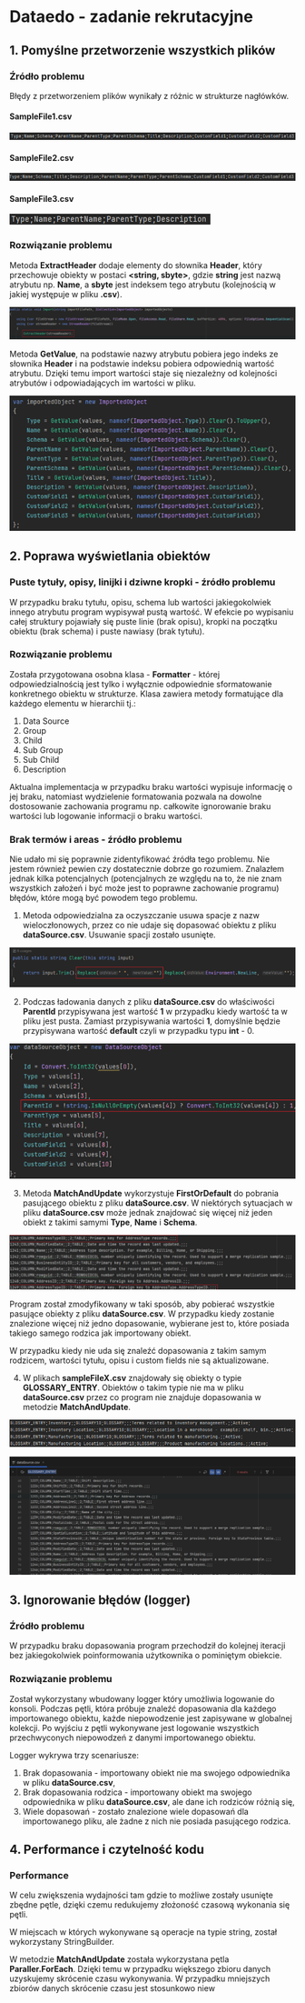 # Dataedo - zadanie rekrutacyjne

## 1. Pomyślne przetworzenie wszystkich plików

### Źródło problemu

Błędy z przetworzeniem plików wynikały z różnic w strukturze nagłówków.

#### SampleFile1.csv

![Untitled](https://github.com/ArturPiatek/dataedo-recruitment-task/blob/main/ConsoleApp/StaticFiles/ExplanationImages/photo1.png)

#### SampleFile2.csv

![Untitled](https://github.com/ArturPiatek/dataedo-recruitment-task/blob/main/ConsoleApp/StaticFiles/ExplanationImages/photo2.png)

#### SampleFile3.csv

![Untitled](https://github.com/ArturPiatek/dataedo-recruitment-task/blob/main/ConsoleApp/StaticFiles/ExplanationImages/photo3.png)

### Rozwiązanie problemu

Metoda **ExtractHeader** dodaje elementy do słownika **Header**, który przechowuje obiekty w postaci **<string, sbyte>**, gdzie **string** jest nazwą atrybutu np. **Name**, a **sbyte** jest indeksem tego atrybutu (kolejnością w jakiej występuje w pliku **.csv**).

![Untitled](https://github.com/ArturPiatek/dataedo-recruitment-task/blob/main/ConsoleApp/StaticFiles/ExplanationImages/photo4.png)

Metoda **GetValue**, na podstawie nazwy atrybutu pobiera jego indeks ze słownika **Header** i na podstawie indeksu pobiera odpowiednią wartość atrybutu. Dzięki temu import wartości staje się niezależny od kolejności atrybutów i odpowiadających im wartości w pliku.

![Untitled](https://github.com/ArturPiatek/dataedo-recruitment-task/blob/main/ConsoleApp/StaticFiles/ExplanationImages/photo5.png)

## 2. Poprawa wyświetlania obiektów

### Puste tytuły, opisy, linijki i dziwne kropki - źródło problemu

W przypadku braku tytułu, opisu, schema lub wartości jakiegokolwiek innego atrybutu program wypisywał pustą wartość. W efekcie po wypisaniu całej struktury pojawiały się puste linie (brak opisu), kropki na początku obiektu (brak schema) i puste nawiasy (brak tytułu).

### Rozwiązanie problemu

Została przygotowana osobna klasa - **Formatter** - której odpowiedzialnością jest tylko i wyłącznie odpowiednie sformatowanie konkretnego obiektu w strukturze. Klasa zawiera metody formatujące dla każdego elementu w hierarchii tj.:

1. Data Source
2. Group
3. Child
4. Sub Group
5. Sub Child
6. Description

Aktualna implementacja w przypadku braku wartości wypisuje informację o jej braku, natomiast wydzielenie formatowania pozwala na dowolne dostosowanie zachowania programu np. całkowite ignorowanie braku wartości lub logowanie informacji o braku wartości.

### Brak termów i areas - źródło problemu

Nie udało mi się poprawnie zidentyfikować źródła tego problemu. Nie jestem również pewien czy dostatecznie dobrze go rozumiem. Znalazłem jednak kilka potencjalnych (potencjalnych ze względu na to, że nie znam wszystkich założeń i być może jest to poprawne zachowanie programu) błędów, które mogą być powodem tego problemu.

1. Metoda odpowiedzialna za oczyszczanie usuwa spacje z nazw wieloczłonowych, przez co nie udaje się dopasować obiektu z pliku **dataSource.csv**. Usuwanie spacji zostało usunięte.

![Untitled](https://github.com/ArturPiatek/dataedo-recruitment-task/blob/main/ConsoleApp/StaticFiles/ExplanationImages/photo6.png)

2. Podczas ładowania danych z pliku **dataSource.csv** do właściwości **ParentId** przypisywana jest wartość **1** w przypadku kiedy wartość ta w pliku jest pusta. Zamiast przypisywania wartości **1**, domyślnie będzie przypisywana wartość **default** czyli w przypadku typu **int** - 0.

![Untitled](https://github.com/ArturPiatek/dataedo-recruitment-task/blob/main/ConsoleApp/StaticFiles/ExplanationImages/photo7.png)

3. Metoda **MatchAndUpdate** wykorzystuje **FirstOrDefault** do pobrania pasującego obiektu z pliku **dataSource.csv**. W niektórych sytuacjach w pliku **dataSource.csv** może jednak znajdować się więcej niż jeden obiekt z takimi samymi **Type**, **Name** i **Schema**.

![Untitled](https://github.com/ArturPiatek/dataedo-recruitment-task/blob/main/ConsoleApp/StaticFiles/ExplanationImages/photo8.png)

Program został zmodyfikowany w taki sposób, aby pobierać wszystkie pasujące obiekty z pliku **dataSource.csv**. W przypadku kiedy zostanie znalezione więcej niż jedno dopasowanie, wybierane jest to, które posiada takiego samego rodzica jak importowany obiekt.

W przypadku kiedy nie uda się znaleźć dopasowania z takim samym rodzicem, wartości tytułu, opisu i custom fields nie są aktualizowane.

4. W plikach **sampleFileX.csv** znajdowały się obiekty o typie **GLOSSARY_ENTRY**. Obiektów o takim typie nie ma w pliku **dataSource.csv** przez co program nie znajduje dopasowania w metodzie **MatchAndUpdate**.

![Untitled](https://github.com/ArturPiatek/dataedo-recruitment-task/blob/main/ConsoleApp/StaticFiles/ExplanationImages/photo9.png)

![Untitled](https://github.com/ArturPiatek/dataedo-recruitment-task/blob/main/ConsoleApp/StaticFiles/ExplanationImages/photo10.png)

## 3. Ignorowanie błędów (logger)

### Źródło problemu

W przypadku braku dopasowania program przechodził do kolejnej iteracji bez jakiegokolwiek poinformowania użytkownika o pominiętym obiekcie.

### Rozwiązanie problemu

Został wykorzystany wbudowany logger który umożliwia logowanie do konsoli. Podczas pętli, która próbuje znaleźć dopasowania dla każdego importowanego obiektu, każde niepowodzenie jest zapisywane w globalnej kolekcji. Po wyjściu z pętli wykonywane jest logowanie wszystkich przechwyconych niepowodzeń z danymi importowanego obiektu.

Logger wykrywa trzy scenariusze:

1. Brak dopasowania - importowany obiekt nie ma swojego odpowiednika w pliku **dataSource.csv**,
2. Brak dopasowania rodzica - importowany obiekt ma swojego odpowiednika w pliku **dataSource.csv**, ale dane ich rodziców różnią się,
3. Wiele dopasowań - zostało znalezione wiele dopasowań dla importowanego pliku, ale żadne z nich nie posiada pasującego rodzica.

## 4. Performance i czytelność kodu

### Performance

W celu zwiększenia wydajności tam gdzie to możliwe zostały usunięte zbędne pętle, dzięki czemu redukujemy złożoność czasową wykonania się pętli.

W miejscach w których wykonywane są operacje na typie string, został wykorzystany StringBuilder.

W metodzie **MatchAndUpdate** została wykorzystana pętla **Paraller.ForEach**. Dzięki temu w przypadku większego zbioru danych uzyskujemy skrócenie czasu wykonywania. W przypadku mniejszych zbiorów danych skrócenie czasu jest stosunkowo niew
